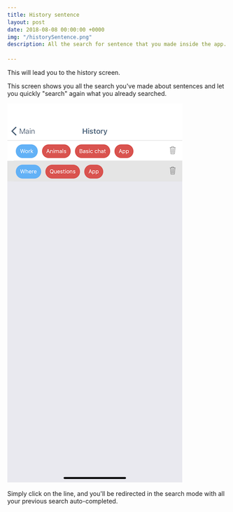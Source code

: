 ```yaml
---
title: History sentence
layout: post
date: 2018-08-08 00:00:00 +0000
img: "/historySentence.png"
description: All the search for sentence that you made inside the app.

---
```

This will lead you to the history screen. 

This screen shows you all the search you've made about sentences and let you quickly "search" again what you already searched. 

![](assets/img/historyScreen.png)

Simply click on the line, and you'll be redirected in the search mode with all your previous search auto-completed. 